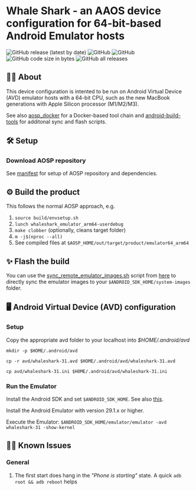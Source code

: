 # Whale Shark - an AAOS device configuration for 64-bit-based Android Emulator hosts

![GitHub release (latest by date)](https://img.shields.io/github/v/release/alexanderwolz/android_device_whaleshark_emulator)
![GitHub](https://img.shields.io/badge/arch-arm64v8;_x86__64-orange)
![GitHub](https://img.shields.io/github/license/alexanderwolz/android_device_whaleshark_emulator)
![GitHub code size in bytes](https://img.shields.io/github/languages/code-size/alexanderwolz/android_device_whaleshark_emulator)
![GitHub all releases](https://img.shields.io/github/downloads/alexanderwolz/android_device_whaleshark_emulator/total?color=informational)


## 🧑‍💻 About

This device configuration is intented to be run on Android Virtual Device (AVD) emulator hosts with a 64-bit CPU, such as the new MacBook generations with Apple Silicon processor (M1/M2/M3).

See also [aosp_docker](https://github.com/alexanderwolz/aosp_docker) for a Docker-based tool chain and [android-build-tools](https://github.com/alexanderwolz/android-build-tools) for additonal sync and flash scripts.


## 🛠️ Setup

### Download AOSP repository

See [manifest](https://github.com/alexanderwolz/android_device_whaleshark_manifest/tree/android-12) for setup of AOSP repository and dependencies.


## ⚙️ Build the product

This follows the normal AOSP approach, e.g.
1. ```source build/envsetup.sh```
2. ```lunch whaleshark_emulator_arm64-userdebug```
3. ```make clobber``` (optionally, cleans target folder)
4. ```m -j$(nproc --all)```
5. See compiled files at ```$AOSP_HOME/out/target/product/emulator64_arm64```


## ✨ Flash the build

You can use the [sync_remote_emulator_images.sh](https://github.com/alexanderwolz/android-build-tools/blob/main/bin/sync_remote_emulator_images.sh) script from [here](https://github.com/alexanderwolz/android-build-tools) to directly sync the emulator images to your ```$ANDROID_SDK_HOME/system-images``` folder.


## 🖥️ Android Virtual Device (AVD) configuration

### Setup

Copy the appropriate avd folder to your localhost into *$HOME/.android/avd*

```mkdir -p $HOME/.android/avd```

```cp -r avd/whaleshark-31.avd $HOME/.android/avd/whaleshark-31.avd```

```cp avd/whaleshark-31.ini $HOME/.android/avd/whaleshark-31.ini```


### Run the Emulator

Install the Android SDK and set ```$ANDROID_SDK_HOME```. See also [this](https://developer.android.com/studio).

Install the Android Emulator with version 29.1.x or higher.

Execute the Emulator: ```$ANDROID_SDK_HOME/emulator/emulator -avd whaleshark-31 -show-kernel```

## 🧑‍💻 Known Issues

### General

1. The first start does hang in the *"Phone is starting"* state. A quick ```adb root && adb reboot``` helps
